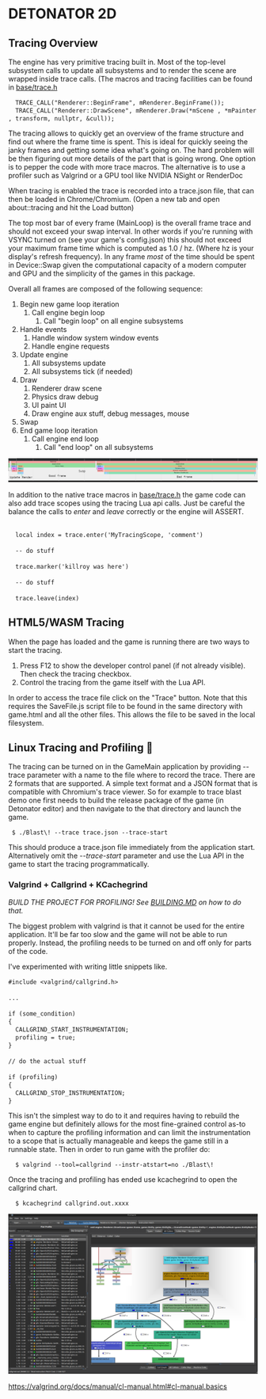 # DETONATOR 2D

## Tracing Overview

The engine has very primitive tracing built in. Most of the top-level subsystem calls to update all subsystems and to render
the scene are wrapped inside trace calls. (The macros and tracing facilities can be found in [base/trace.h](base/trace.h)

```
  TRACE_CALL("Renderer::BeginFrame", mRenderer.BeginFrame());
  TRACE_CALL("Renderer::DrawScene", mRenderer.Draw(*mScene , *mPainter , transform, nullptr, &cull));
```

The tracing allows to quickly get an overview of the frame structure and find out where the frame time is spent. This is ideal
for quickly seeing the janky frames and getting some idea what's going on. The hard problem will be then figuring out
more details of the part that is going wrong. One option is to pepper the code with more trace macros. The alternative
is to use a profiler such as Valgrind or a GPU tool like NVIDIA NSight or RenderDoc

When tracing is enabled the trace is recorded into a trace.json file, that can then be loaded in Chrome/Chromium. 
(Open a new tab and open about::tracing and hit the Load button)

The top most bar of every frame (MainLoop) is the overall frame trace and should not exceed your swap interval.
In other words if you're running with VSYNC turned on (see your game's config.json) this should not exceed your
maximum frame time which is computed as 1.0 / hz. (Where hz is your display's refresh frequency).
In any frame *most* of the time should be spent in Device::Swap given the computational capacity of a modern
computer and GPU and the simplicity of the games in this package.

Overall all frames are composed of the following sequence:
1. Begin new game loop iteration
   1. Call engine begin loop
      1. Call "begin loop" on all engine subsystems
2. Handle events
   1. Handle window system window events
   2. Handle engine requests
3. Update engine
   1. All subsystems update
   2. All subsystems tick (if needed)
4. Draw
   1. Renderer draw scene
   2. Physics draw debug
   3. UI paint UI
   4. Draw engine aux stuff, debug messages, mouse
4. Swap
5. End game loop iteration
   1. Call engine end loop
      1. Call "end loop" on all subsystems

![Trace picture](docu/trace.jpg "Trace")


In addition to the native trace macros in [base/trace.h](base/trace.h) the game code can also add trace scopes using
the tracing Lua api calls. Just be careful the balance the calls to *enter* and *leave* correctly or the engine will ASSERT.

```
  
  local index = trace.enter('MyTracingScope, 'comment')
  
  -- do stuff
  
  trace.marker('killroy was here')
  
  -- do stuff
  
  trace.leave(index)  
```

## HTML5/WASM Tracing

When the page has loaded and the game is running there are two ways to start the tracing.

1. Press F12 to show the developer control panel (if not already visible). Then check the tracing checkbox.
2. Control the tracing from the game itself with the Lua API.

In order to access the trace file click on the "Trace" button. Note that this requires the SaveFile.js script
file to be found in the same directory with game.html and all the other files. This allows the file to be 
saved in the local filesystem.


## Linux Tracing and Profiling 💭

The tracing can be turned on in the GameMain application by providing --trace parameter with a name to the file
where to record the trace. There are 2 formats that are supported. A simple text format and a JSON format that is
compatible with Chromium's trace viewer. So for example to trace blast demo one first needs to build the release
package of the game (in Detonator editor) and then navigate to the that directory and launch the game.

```
 $ ./Blast\! --trace trace.json --trace-start
```

This should produce a trace.json file immediately from the application start. Alternatively omit the *--trace-start* 
parameter and use the Lua API in the game to start the tracing programmatically.


### Valgrind + Callgrind + KCachegrind

*BUILD THE PROJECT FOR PROFILING! See [BUILDING.MD](BUILDING.md) on how to do that.*

The biggest problem with valgrind is that it cannot be used for the entire application. It'll be far too slow and the
game will not be able to run properly. Instead, the profiling needs to be turned on and off only for parts of the code.

I've experimented with writing little snippets like.

```
#include <valgrind/callgrind.h>

...

if (some_condition)
{
  CALLGRIND_START_INSTRUMENTATION;
  profiling = true;
}

// do the actual stuff

if (profiling)
{
  CALLGRIND_STOP_INSTRUMENTATION;
}
```
This isn't the simplest way to do to it and requires having to rebuild the game engine but definitely allows for the
most fine-grained control as-to when to capture the profiling information and can limit the instrumentation to a scope that
is actually manageable and keeps the game still in a runnable state.
Then in order to run game with the profiler do:

```
  $ valgrind --tool=callgrind --instr-atstart=no ./Blast\!
```

Once the tracing and profiling has ended use kcachegrind to open the callgrind chart.

```
  $ kcachegrind callgrind.out.xxxx
```

![Screenshot of KCachegrind](docu/callgrind-cachegrind.png "KCachegrind")

https://valgrind.org/docs/manual/cl-manual.html#cl-manual.basics